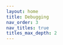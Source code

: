 ```yaml
---
layout: home
title: Debugging
nav_order: 3
nav_titles: true
titles_max_depth: 2
---
```

<!--
I have not used either of those tools, and don't feel confident I can describe how to use them
Someone else will have to do it

## nstat
https://linux.die.net/man/8/nstat


## tcpdump
https://www.tcpdump.org/

-->